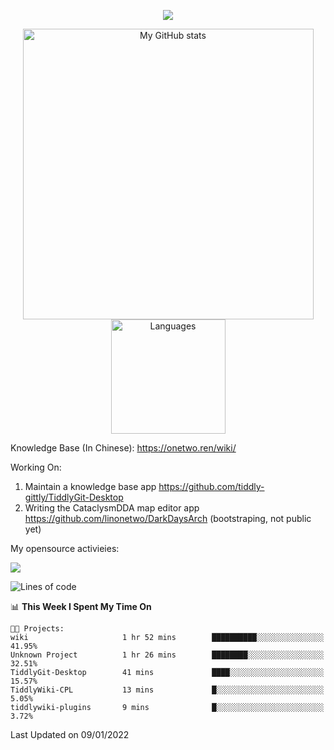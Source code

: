 <a href="https://github.com/linonetwo">
    <p align="center">
        <img src="https://github-profile-trophy.vercel.app/?username=linonetwo&column=7&theme=onedark"/>
    </p>
</a>
<a align="center" href="https://github.com/linonetwo">
  <p align="center">
    <img src="https://github-readme-stats.vercel.app/api?username=linonetwo&show_icons=true&count_private=true" alt="My GitHub stats" width="465"/>
    <img src="https://github-readme-stats.vercel.app/api/top-langs/?username=linonetwo&layout=compact&langs_count=10" alt="Languages" height="183">
  </p>
</a>

Knowledge Base (In Chinese): https://onetwo.ren/wiki/

Working On: 

1. Maintain a knowledge base app https://github.com/tiddly-gittly/TiddlyGit-Desktop
1. Writing the CataclysmDDA map editor app https://github.com/linonetwo/DarkDaysArch (bootstraping, not public yet)

My opensource activieies:

![](https://visitor-badge.glitch.me/badge?page_id=linonetwo.linonetwo)

<!--START_SECTION:waka-->
![Lines of code](https://img.shields.io/badge/From%20Hello%20World%20I%27ve%20Written-2%20Million%20lines%20of%20code-blue)

📊 **This Week I Spent My Time On** 

```text
🐱‍💻 Projects: 
wiki                     1 hr 52 mins        ██████████░░░░░░░░░░░░░░░   41.95% 
Unknown Project          1 hr 26 mins        ████████░░░░░░░░░░░░░░░░░   32.51% 
TiddlyGit-Desktop        41 mins             ████░░░░░░░░░░░░░░░░░░░░░   15.57% 
TiddlyWiki-CPL           13 mins             █░░░░░░░░░░░░░░░░░░░░░░░░   5.05% 
tiddlywiki-plugins       9 mins              █░░░░░░░░░░░░░░░░░░░░░░░░   3.72%

```


 Last Updated on 09/01/2022
<!--END_SECTION:waka-->
